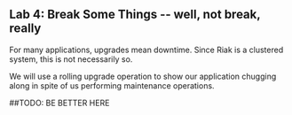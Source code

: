 Lab 4: Break Some Things -- well, not break, really
-----

For many applications, upgrades mean downtime.  Since Riak is a clustered system, this is not necessarily so.

We will use a rolling upgrade operation to show our application chugging along in spite of us performing maintenance operations.


##TODO: BE BETTER HERE
